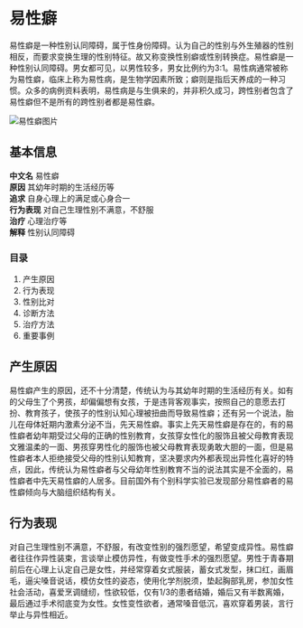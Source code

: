# 易性癖

易性癖是一种性别认同障碍，属于性身份障碍。认为自己的性别与外生殖器的性别相反，而要求变换生理的性别特征。故又称变换性别癖或性别转换症。易性癖是一种性别认同障碍。男女都可见，以男性较多，男女比例约为3:1。易性病通常被称为易性癖，临床上称为易性病，是生物学因素所致；癖则是指后天养成的一种习惯。众多的病例资料表明，易性病是与生俱来的，并非积久成习，跨性别者包含了易性癖但不是所有的跨性别者都是易性癖。

![易性癖图片](https://img03.sogoucdn.com/v2/thumb/retype_exclude_gif/ext/auto/crop/xy/ai/w/552/h/368/t/0?appid=200698&url=https://pic.baike.soso.com/ugc/baikepic2/8618/cut-20181222203002-2066952295_jpg_540_360_33639.jpg/800)

## 基本信息

**中文名** 易性癖  
**原因** 其幼年时期的生活经历等  
**追求** 自身心理上的满足或心身合一  
**行为表现** 对自己生理性别不满意，不舒服  
**治疗** 心理治疗等  
**解释** 性别认同障碍  

### 目录

1. 产生原因
2. 行为表现
3. 性别比对
4. 诊断方法
5. 治疗方法
6. 重要事例

## 产生原因

易性癖产生的原因，还不十分清楚，传统认为与其幼年时期的生活经历有关。如有的父母生了个男孩，却偏偏想有女孩，于是违背客观事实，按照自己的意愿去打扮、教育孩子，使孩子的性别认知心理被扭曲而导致易性癖；还有另一个说法，胎儿在母体妊期内激素分泌不当，先天易性癖。事实上先天易性癖是存在的，有的易性癖者幼年期受过父母的正确的性别教育，女孩穿女性化的服饰且被父母教育表现文雅温柔的一面、男孩穿男性化的服饰也被父母教育表现勇敢大胆的一面，但是易性癖者本人拒绝接受父母的性别认知教育，坚决要求内外都表现出异性化喜好的特点，因此，传统认为易性癖者与父母幼年性别教育不当的说法其实是不全面的，易性癖者中先天易性癖的人居多。目前国外有个别科学实验已发现部分易性癖者的易性癖倾向与大脑组织结构有关。

## 行为表现

对自己生理性别不满意，不舒服，有改变性别的强烈愿望，希望变成异性。易性癖者往往作异性装束，言谈举止模仿异性，有做变性手术的强烈愿望。男性于青春期前后在心理上认定自己是女性，并经常穿着女式服装，蓄女式发型，抹口红，画眉毛，逼尖嗓音说话，模仿女性的姿态，使用化学剂脱须，垫起胸部乳房，参加女性社会活动，喜爱烹调缝纫，性欲较低，仅有1/3的患者结婚，婚后又有半数离婚，最后通过手术彻底变为女性。女性变性欲者，通常嗓音低沉，喜欢穿着男装，言行举止与异性相近。
<!-- tcd_original_link https://baike.sogou.com/m/fullLemma?lid=656036 -->
